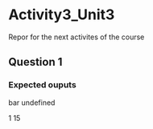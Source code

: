 # Activity3_Unit3
Repor for the next activites of the course

## Question 1
### Expected ouputs
bar undefined

1 15


